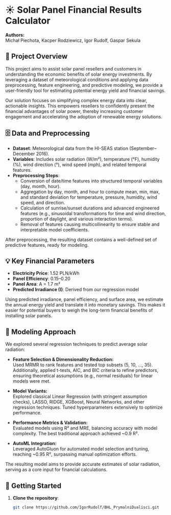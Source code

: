 # ☀️ Solar Panel Financial Results Calculator

**Authors:**  
Michał Piechota, Kacper Rodziewicz, Igor Rudolf, Gaspar Sekula

## 📜 Project Overview

This project aims to assist solar panel resellers and customers in understanding the economic benefits of solar energy investments. By leveraging a dataset of meteorological conditions and applying data preprocessing, feature engineering, and predictive modeling, we provide a user-friendly tool for estimating potential energy yield and financial savings.

Our solution focuses on simplifying complex energy data into clear, actionable insights. This empowers resellers to confidently present the financial advantages of solar power, thereby increasing customer engagement and accelerating the adoption of renewable energy solutions.

## 🗄️ Data and Preprocessing

- **Dataset**: Meteorological data from the HI-SEAS station (September–December 2016).
- **Variables**: Includes solar radiation (W/m²), temperature (°F), humidity (%), wind direction (°), wind speed (mph), and related temporal features.
- **Preprocessing Steps**:
  - Conversion of date/time features into structured temporal variables (day, month, hour).
  - Aggregation by day, month, and hour to compute mean, min, max, and standard deviation for temperature, pressure, humidity, wind speed, and direction.
  - Calculation of sunrise/sunset durations and advanced engineered features (e.g., sinusoidal transformations for time and wind direction, proportion of daylight, and various interaction terms).
  - Removal of features causing multicollinearity to ensure stable and interpretable model coefficients.

After preprocessing, the resulting dataset contains a well-defined set of predictive features, ready for modeling.

## 💡 Key Financial Parameters

- **Electricity Price**: 1.52 PLN/kWh  
- **Panel Efficiency**: 0.15–0.20  
- **Panel Area**: A = 1.7 m²  
- **Predicted Irradiance (I)**: Derived from our regression model

Using predicted irradiance, panel efficiency, and surface area, we estimate the annual energy yield and translate it into monetary savings. This makes it easier for potential buyers to weigh the long-term financial benefits of installing solar panels.

## 🤖 Modeling Approach

We explored several regression techniques to predict average solar radiation:

- **Feature Selection & Dimensionality Reduction:**  
   Used MRMR to rank features and tested top subsets (5, 10, …, 35). Additionally, applied t-tests, AIC, and BIC criteria to refine predictors, ensuring theoretical assumptions (e.g., normal residuals) for linear models were met.

- **Model Variants:**  
   Explored classical Linear Regression (with stringent assumption checks), LASSO, RIDGE, XGBoost, Neural Networks, and other regression techniques. Tuned hyperparameters extensively to optimize performance.

- **Performance Metrics & Validation:**  
   Evaluated models using R² and MRE, balancing accuracy with model complexity. The best traditional approach achieved ~0.9 R².

- **AutoML Integration:**  
   Leveraged AutoGluon for automated model selection and tuning, reaching ~0.95 R², surpassing manual optimization efforts.

The resulting model aims to provide accurate estimates of solar radiation, serving as a core input for financial calculations.

## 🚀 Getting Started

1. **Clone the repository**:  
   ```bash
   git clone https://github.com/IgorRudolf/BHL_PrymalniDualisci.git
   
